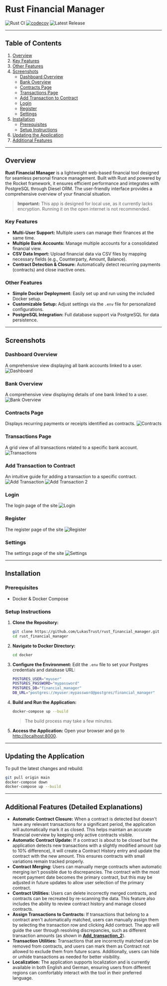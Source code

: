 
# Rust Financial Manager

![Rust CI](https://github.com/LukasTrust/rust_financial_manager/workflows/Rust%20CI/badge.svg) 
[![codecov](https://codecov.io/github/LukasTrust/rust_financial_manager/graph/badge.svg?token=7VRB83BLUS)](https://codecov.io/github/LukasTrust/rust_financial_manager)
![Latest Release](https://img.shields.io/github/v/release/LukasTrust/rust_financial_manager)

---

## Table of Contents

1. [Overview](#overview)
2. [Key Features](#key-features)
3. [Other Features](#other-features)
4. [Screenshots](#screenshots)
   - [Dashboard Overview](#dashboard-overview)
   - [Bank Overview](#bank-overview)
   - [Contracts Page](#contracts-page)
   - [Transactions Page](#transactions-page)
   - [Add Transaction to Contract](#add-transaction-to-contract)
   - [Login](#login)
   - [Register](#register)
   - [Settings](#settings)
5. [Installation](#installation)
   - [Prerequisites](#prerequisites)
   - [Setup Instructions](#setup-instructions)
6. [Updating the Application](#updating-the-application)
7. [Additional Features](#additional-features)

---

## Overview

**Rust Financial Manager** is a lightweight web-based financial tool designed for seamless personal finance management. Built with Rust and powered by the Rocket framework, it ensures efficient performance and integrates with PostgreSQL through Diesel ORM. The user-friendly interface provides a comprehensive overview of your financial situation.

> **Important:** This app is designed for local use, as it currently lacks encryption. Running it on the open internet is not recommended.

### Key Features
- **Multi-User Support:** Multiple users can manage their finances at the same time.
- **Multiple Bank Accounts:** Manage multiple accounts for a consolidated financial view.
- **CSV Data Import:** Upload financial data via CSV files by mapping necessary fields (e.g., Counterparty, Amount, Balance).
- **Contract Detection & Closure:** Automatically detect recurring payments (contracts) and close inactive ones.

### Other Features
- **Simple Docker Deployment:** Easily set up and run using the included Docker setup.
- **Customizable Setup:** Adjust settings via the `.env` file for personalized configurations.
- **PostgreSQL Integration:** Full database support via PostgreSQL for data persistence.

---

## Screenshots

### Dashboard Overview
A omprehensive view displaying all bank accounts linked to a user.
![Dashboard](screenshots/dashboard.png)

### Bank Overview
A comprehensive view displaying details of one bank linked to a user.
![Bank Overview](screenshots/bank_view.png)

### Contracts Page
Displays recurring payments or receipts identified as contracts.
![Contracts](screenshots/contracts.png)

### Transactions Page
A grid view of all transactions related to a specific bank account.
![Transactions](screenshots/transactions.png)

### Add Transaction to Contract
An intuitive guide for adding a transaction to a specific contract.
![Add Transaction](screenshots/add_to_contract_1.png)
![Add Transaction 2](screenshots/add_to_contract_2.png)

### Login
The login page of the site
![Login](screenshots/login.png)

### Register
The register page of the site
![Register](screenshots/register.png)

### Settings
The settings page of the site
![Settings](screenshots/settings.png)

---

## Installation

### Prerequisites
- Docker & Docker Compose

### Setup Instructions

1. **Clone the Repository:**
   ```bash
   git clone https://github.com/LukasTrust/rust_financial_manager.git
   cd rust_financial_manager
   ```

2. **Navigate to Docker Directory:**
   ```bash
   cd docker
   ```

3. **Configure the Environment:**
   Edit the `.env` file to set your Postgres credentials and database URL:
   ```bash
   POSTGRES_USER="myuser"
   POSTGRES_PASSWORD="mypassword"
   POSTGRES_DB="financial_manager"
   DB_URL="postgres://myuser:mypassword@postgres/financial_manager"
   ```

4. **Build and Run the Application:**
   ```bash
   docker-compose up --build
   ```
   > The build process may take a few minutes. 

5. **Access the Application:**
   Open your browser and go to [http://localhost:8000](http://localhost:8000).

---

## Updating the Application

To pull the latest changes and rebuild:

```bash
git pull origin main
docker-compose down
docker-compose up --build
```

---

## Additional Features (Detailed Explanations)
- **Automatic Contract Closure:** When a contract is detected but doesn't have any relevant transactions for a significant period, the application will automatically mark it as closed. This helps maintain an accurate financial overview by keeping only active contracts visible.
- **Automatic Contract Update:** If a contract is about to be closed but the application detects new transactions with a slightly modified amount (up to 10% difference), it will create a Contract History entry and update the contract with the new amount. This ensures contracts with small variations remain tracked properly.
- **Contract Merging:** Users can manually merge contracts when automatic merging isn't possible due to discrepancies. The contract with the most recent payment date becomes the primary contract, but this may be adjusted in future updates to allow user selection of the primary contract.
- **Contract Utilities:** Users can delete incorrectly merged contracts, and contracts can be recreated by re-scanning the data. This feature also includes the ability to review contract history and manage closed contracts.
- **Assign Transactions to Contracts:** If transactions that belong to a contract aren't automatically matched, users can manually assign them by selecting the transaction row and clicking Add contract. The app will guide the user through resolving discrepancies, such as different transaction amounts (as shown in [**Add_transaction_2**](#add_to_contract_1)).
- **Transaction Utilities:** Transactions that are incorrectly matched can be removed from contracts, and users can mark them as Contract not allowed to exclude them from future scans. Additionally, users can hide or unhide transactions as needed for better visibility.
- **Localization:** The application supports localization and is currently available in both English and German, ensuring users from different regions can comfortably interact with the tool in their preferred language.